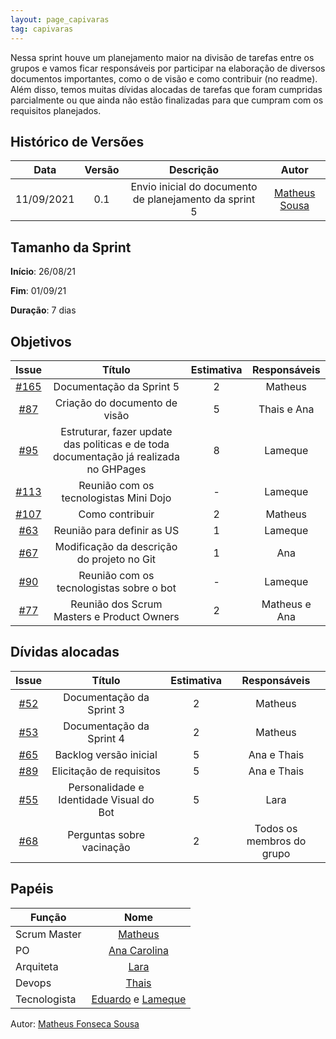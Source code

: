 ```yaml
---
layout: page_capivaras
tag: capivaras
---
```


Nessa sprint houve um planejamento maior na divisão de tarefas entre os grupos e vamos ficar responsáveis por participar na elaboração de diversos documentos importantes,
como o de visão e como contribuir (no readme). Além disso, temos muitas dívidas alocadas de tarefas que foram cumpridas parcialmente ou que ainda não estão finalizadas para que cumpram com os requisitos planejados.

## Histórico de Versões


| Data       | Versão | Descrição                      | Autor             |
| :--------: | :----: | :----------:                   | :---------------: |
| 11/09/2021 |    0.1   | Envio inicial do documento de planejamento da sprint 5 | [Matheus Sousa](https://github.com/https://github.com/gatotabaco)|

## Tamanho da Sprint

**Início**: 26/08/21

**Fim**: 01/09/21

**Duração**: 7 dias

## Objetivos

| Issue |            Título            | Estimativa|        Responsáveis         | 
|:-----:|:----------------------------:|:---------:|:---------------------------:|
| [#165](https://github.com/fga-eps-mds/2021.1-AlligaBot/issues/165) | Documentação da Sprint 5 | 2 | Matheus |
| [#87](https://github.com/fga-eps-mds/2021.1-AlligaBot/issues/87) | Criação do documento de visão | 5 | Thais e Ana |
| [#95](https://github.com/fga-eps-mds/2021.1-AlligaBot/issues/95) | Estruturar, fazer update das politicas e de toda documentação já realizada no GHPages | 8 | Lameque |
| [#113](https://github.com/fga-eps-mds/2021.1-AlligaBot/issues/113) | Reunião com os tecnologistas Mini Dojo | - | Lameque |
| [#107](https://github.com/fga-eps-mds/2021.1-AlligaBot/issues/107) | Como contribuir | 2 | Matheus |
| [#63](https://github.com/fga-eps-mds/2021.1-AlligaBot/issues/63) | Reunião para definir as US | 1 | Lameque |
| [#67](https://github.com/fga-eps-mds/2021.1-AlligaBot/issues/67) | Modificação da descrição do projeto no Git | 1 | Ana |
| [#90](https://github.com/fga-eps-mds/2021.1-AlligaBot/issues/90) | Reunião com os tecnologistas sobre o bot | - | Lameque |
| [#77](https://github.com/fga-eps-mds/2021.1-AlligaBot/issues/77) | Reunião dos Scrum Masters e Product Owners | 2 | Matheus e Ana |

## Dívidas alocadas

| Issue |            Título            |      Estimativa     |        Responsáveis         | 
|:-----:|:----------------------------:|:-------------------:|:---------------------------:|
| [#52](https://github.com/fga-eps-mds/2021.1-AlligaBot/issues/52) | Documentação da Sprint 3 | 2 | Matheus |
| [#53](https://github.com/fga-eps-mds/2021.1-AlligaBot/issues/53) | Documentação da Sprint 4 | 2 | Matheus |
| [#65](https://github.com/fga-eps-mds/2021.1-AlligaBot/issues/65) | Backlog versão inicial | 5 | Ana e Thais |
| [#89](https://github.com/fga-eps-mds/2021.1-AlligaBot/issues/89) | Elicitação de requisitos | 5 | Ana e Thais |
| [#55](https://github.com/fga-eps-mds/2021.1-AlligaBot/issues/55) | Personalidade e Identidade Visual do Bot | 5 | Lara |
| [#68](https://github.com/fga-eps-mds/2021.1-AlligaBot/issues/68) | Perguntas sobre vacinação | 2 | Todos os membros do grupo | 

## Papéis

|      Função      |            Nome            |
|------------------|:--------------------------:|
| Scrum Master | [Matheus](https://github.com/gatotabaco) |
| PO | [Ana Carolina](https://github.com/AnaCarolinaRodriguesLeite) |
| Arquiteta | [Lara](https://github.com/gatotabaco) |
| Devops | [Thais](https://github.com/thais-ra) |
| Tecnologista | [Eduardo]() e [Lameque](https://github.com/LamequeFernandes) |

Autor: [Matheus Fonseca Sousa](https://github.com/gatotabaco)


